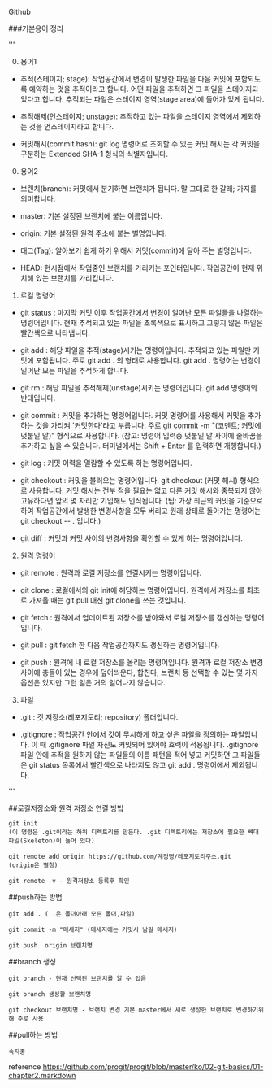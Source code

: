 Github

###기본용어 정리 

'''

0. 용어1

- 추적(스테이지; stage): 작업공간에서 변경이 발생한 파일을 다음 커밋에 포함되도록 예약하는 것을 추적이라고 합니다. 어떤 파일을 추적하면 그 파일을 스테이지되었다고 합니다. 추적되는 파일은 스테이지 영역(stage area)에 들어가 있게 됩니다.

- 추적해제(언스테이지; unstage): 추적하고 있는 파일을 스테이지 영역에서 제외하는 것을 언스테이지라고 합니다.

- 커밋해시(commit hash): git log 명령어로 조회할 수 있는 커밋 해시는 각 커밋을 구분하는 Extended SHA-1 형식의 식별자입니다.


0. 용어2

- 브랜치(branch): 커밋에서 분기하면 브랜치가 됩니다. 말 그대로 한 갈래; 가지를 의미합니다.

- master: 기본 설정된 브랜치에 붙는 이름입니다.

- origin: 기본 설정된 원격 주소에 붙는 별명입니다.

- 태그(Tag): 알아보기 쉽게 하기 위해서 커밋(commit)에 달아 주는 별명입니다.

- HEAD: 현시점에서 작업중인 브랜치를 가리키는 포인터입니다. 작업공간이 현재 위치해 있는 브랜치를 가리킵니다.


1. 로컬 명령어

- git status : 마지막 커밋 이후 작업공간에서 변경이 일어난 모든 파일들을 나열하는 명령어입니다. 현재 추적되고 있는 파일을 초록색으로 표시하고 그렇지 않은 파일은 빨간색으로 나타냅니다.

- git add : 해당 파일을 추적(stage)시키는 명령어입니다. 추적되고 있는 파일만 커밋에 포함됩니다. 주로 git add . 의 형태로 사용합니다. git add . 명령어는 변경이 일어난 모든 파일을 추적하게 합니다.

- git rm : 해당 파일을 추적해제(unstage)시키는 명령어입니다. git add 명령어의 반대입니다.

- git commit : 커밋을 추가하는 명령어입니다. 커밋 명령어를 사용해서 커밋을 추가하는 것을 가리켜 '커밋한다'라고 부릅니다. 주로 git commit -m "(코멘트; 커밋에 덧붙일 말)" 형식으로 사용합니다. (참고: 명령어 입력중 덧붙일 말 사이에 줄바꿈을 추가하고 싶을 수 있습니다. 터미널에서는 Shift + Enter 를 입력하면 개행합니다.)

- git log : 커밋 이력을 열람할 수 있도록 하는 명령어입니다.

- git checkout : 커밋을 불러오는 명령어입니다. git checkout (커밋 해시) 형식으로 사용합니다. 커밋 해시는 전부 적을 필요는 없고 다른 커밋 해시와 중복되지 않아 고유하다면 앞의 몇 자리만 기입해도 인식됩니다. (팁: 가장 최근의 커밋을 기준으로 하여 작업공간에서 발생한 변경사항을 모두 버리고 원래 상태로 돌아가는 명령어는 git checkout -- . 입니다.)

- git diff : 커밋과 커밋 사이의 변경사항을 확인할 수 있게 하는 명령어입니다.


2. 원격 명령어

- git remote : 원격과 로컬 저장소를 연결시키는 명령어입니다.

- git clone : 로컬에서의 git init에 해당하는 명령어입니다. 원격에서 저장소를 최초로 가져올 때는 git pull 대신 git clone을 쓰는 것입니다.

- git fetch : 원격에서 업데이트된 저장소를 받아와서 로컬 저장소를 갱신하는 명령어입니다.

- git pull : git fetch 한 다음 작업공간까지도 갱신하는 명령어입니다.

- git push : 원격에 내 로컬 저장소를 올리는 명령어입니다. 원격과 로컬 저장소 변경 사이에 충돌이 있는 경우에 덮어씌운다, 합친다, 브랜치 등 선택할 수 있는 몇 가지 옵션은 있지만 그런 일은 거의 일어나지 않습니다.

3. 파일

- .git : 깃 저장소(레포지토리; repository) 폴더입니다.

- .gitignore : 작업공간 안에서 깃이 무시하게 하고 싶은 파일을 정의하는 파일입니다. 이 때 .gitignore 파일 자신도 커밋되어 있어야 효력이 적용됩니다. .gitignore 파일 안에 추적을 원하지 않는 파일들의 이름 패턴을 적어 넣고 커밋하면 그 파일들은 git status 목록에서 빨간색으로 나타지도 않고 git add . 명령어에서 제외됩니다.

'''

##로컬저장소와 원격 저장소 연결 방법
``` 
git init
(이 명령은 .git이라는 하위 디렉토리를 만든다. .git 디렉토리에는 저장소에 필요한 뼈대 파일(Skeleton)이 들어 있다)

git remote add origin https://github.com/계정명/레포지토리주소.git
(origin은 별칭)

git remote -v - 원격저장소 등록후 확인
```
##push하는 방법 

```
git add . ( .은 폴더아래 모든 폴더,파일)

git commit -m "메세지" (메세지에는 커밋시 남길 메세지)

git push  origin 브랜치명
```
##branch 생성
```
git branch - 현재 선택된 브랜치를 알 수 있음 

git branch 생성할 브랜치명

git checkout 브랜치명 - 브랜치 변경 기본 master에서 새로 생성한 브랜치로 변경하기위해 주로 사용 
```

##pull하는 방법
```
숙지중
```

reference
https://github.com/progit/progit/blob/master/ko/02-git-basics/01-chapter2.markdown
